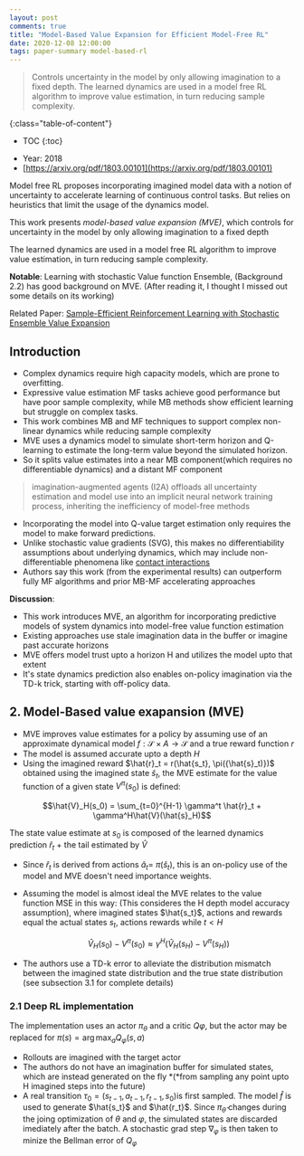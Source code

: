 ```yaml
---
layout: post
comments: true
title: "Model-Based Value Expansion for Efficient Model-Free RL"
date: 2020-12-08 12:00:00
tags: paper-summary model-based-rl
---
```


> Controls uncertainty in the model by only allowing imagination to a fixed depth.
> The learned dynamics are used in a model free RL algorithm to improve value estimation, in turn reducing sample complexity.
<!--more-->

{:class="table-of-content"}
* TOC
{:toc}




- Year: 2018
- [https://arxiv.org/pdf/1803.00101](https://arxiv.org/pdf/1803.00101)

Model free RL proposes incorporating imagined model data with a notion of uncertainty to accelerate learning of continuous control tasks. But relies on heuristics that limit the usage of the dynamics model.

This work presents *model-based value expansion (MVE)*, which controls for uncertainty in the model by only allowing imagination to a fixed depth

The learned dynamics are used in a model free RL algorithm to improve value estimation, in turn reducing sample complexity.

**Notable**: Learning with stochastic Value function Ensemble, (Background 2.2) has good background on MVE. (After reading it, I thought I missed out some details on its working)

Related Paper: [Sample-Efficient Reinforcement Learning
with Stochastic Ensemble Value Expansion](https://arxiv.org/pdf/1807.01675.pdf)

## Introduction

- Complex dynamics require high capacity models, which are prone to overfitting.
- Expressive value estimation MF tasks achieve good performance but have poor sample complexity, while MB methods show efficient learning but struggle on complex tasks.
- This work combines MB and MF techniques to support complex non-linear dynamics while reducing sample complexity
- MVE uses a dynamics model to simulate short-term horizon and Q-learning to estimate the long-term value beyond the simulated horizon.
- So it splits value estimates into a near MB component(which requires no differentiable dynamics) and a distant MF component

> imagination-augmented agents (I2A) offloads all uncertainty estimation and model use into an implicit neural network training process, inheriting the inefficiency of model-free methods

- Incorporating the model into Q-value target estimation only requires the model to make forward predictions.
- Unlike stochastic value gradients (SVG), this makes no differentiability assumptions about underlying dynamics, which may include non-differentiable phenomena like [contact interactions](https://abaqus-docs.mit.edu/2017/English/SIMACAEITNRefMap/simaitn-c-contactoverview.htm#:~:text=Contact%20interactions%20in%20a%20model,normal%20direction%20to%20resist%20penetration.)
- Authors say this work (from the experimental results) can outperform fully MF algorithms and prior MB-MF accelerating approaches

**Discussion**:

- This work introduces MVE, an algorithm for incorporating predictive models of system dynamics into model-free value function estimation
- Existing approaches use stale imagination data in the buffer or imagine past accurate horizons
- MVE offers model trust upto a horizon H and utilizes the model upto that extent
- It's state dynamics prediction also enables on-policy imagination via the TD-k trick, starting with off-policy data.

## 2. Model-Based value exapansion (MVE)

- MVE improves value estimates for a policy by assuming use of an approximate dynamical model $f: \mathcal{S} \times A \rightarrow \mathcal{S}$ and a true reward function $r$
- The model is assumed accurate upto a depth $H$
- Using the imagined reward $\hat{r}_t = r(\hat{s_t}, \pi({\hat{s}_t)})$ obtained using the imagined state $\hat{s}_t$, the MVE estimate for the value function of a given state $V^\pi (s_0)$ is defined:

$$\hat{V}_H(s_0) = \sum_{t=0}^{H-1} \gamma^t \hat{r}_t + \gamma^H\hat{V}(\hat{s}_H)$$

The state value estimate at $s_0$ is composed of the learned dynamics prediction $\hat{r}_t$ + the tail estimated by $\hat{V}$

- Since $\hat{r}_t$ is derived from actions $\hat{a}_t =$ $\pi(\hat{s}_t)$, this is an on-policy use of the model and MVE doesn't need importance weights.
- Assuming the model is almost ideal the MVE relates to the value function  MSE in this way: (This consideres the H depth model accuracy assumption), where imagined states $\hat{s_t}$, actions and rewards equal the actual states $s_t$, actions rewards while $t< H$

    $$\hat{V}_H(s_0) - V^\pi(s_0) \approx \gamma ^H\left(\hat{V}_H(s_H) - V^\pi(s_H)\right)$$

- The authors use a TD-k error to alleviate the distribution mismatch between the imagined state distribution and the true state distribution (see subsection 3.1 for complete details)

### 2.1 Deep RL implementation

The implementation uses an actor $\pi_\theta$ and a critic $Q\varphi$, but the actor may be replaced for $\pi(s) = \arg \max_a Q_\varphi(s, a)$

- Rollouts are imagined with the target actor
- The authors do not have an imagination buffer for simulated states, which are instead generated on the fly *(*from sampling any point upto H imagined steps into the future)
- A real transition $\tau_0 = (s_{t-1}, a_{t-1}, r_{t-1}, s_0)$is first sampled. The model $\hat{f}$ is used to generate $\hat{s_t}$ and $\hat{r_t}$. Since $\pi_{\hat{\theta}}$ changes during the joing optimization of $\theta$ and $\varphi$, the simulated states are discarded imediately after the batch. A stochastic grad step  $\nabla_\varphi$ is then taken to minize the Bellman error of $Q_\varphi$
